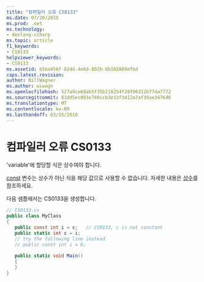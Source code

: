 ```yaml
---
title: "컴파일러 오류 CS0133"
ms.date: 07/20/2015
ms.prod: .net
ms.technology:
- devlang-csharp
ms.topic: article
f1_keywords:
- CS0133
helpviewer_keywords:
- CS0133
ms.assetid: b5be456f-824d-4e6d-802b-0b1b5889efbd
caps.latest.revision: 
author: BillWagner
ms.author: wiwagn
ms.openlocfilehash: 527a9ce68ab5f35b118254f20f06312b77da7772
ms.sourcegitcommit: 83dd5ec003e788ccb3e33f3412a7af39ae347646
ms.translationtype: MT
ms.contentlocale: ko-KR
ms.lasthandoff: 03/15/2018
---
```

# <a name="compiler-error-cs0133"></a>컴파일러 오류 CS0133
'variable'에 할당할 식은 상수여야 합니다.  
  
 [const](../../csharp/language-reference/keywords/const.md) 변수는 상수가 아닌 식을 해당 값으로 사용할 수 없습니다. 자세한 내용은 [상수](../../csharp/programming-guide/classes-and-structs/constants.md)를 참조하세요.  
  
 다음 샘플에서는 CS0133을 생성합니다.  
  
```csharp  
// CS0133.cs  
public class MyClass  
{  
   public const int i = c;   // CS0133, c is not constant  
   public static int c = i;  
   // try the following line instead  
   // public const int i = 6;  
  
   public static void Main()  
   {  
   }  
}  
```
